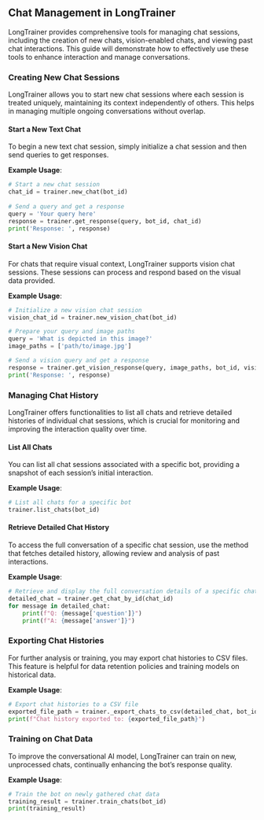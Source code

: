 
## Chat Management in LongTrainer

LongTrainer provides comprehensive tools for managing chat sessions, including the creation of new chats, vision-enabled chats, and viewing past chat interactions. This guide will demonstrate how to effectively use these tools to enhance interaction and manage conversations.

### Creating New Chat Sessions

LongTrainer allows you to start new chat sessions where each session is treated uniquely, maintaining its context independently of others. This helps in managing multiple ongoing conversations without overlap.

#### Start a New Text Chat

To begin a new text chat session, simply initialize a chat session and then send queries to get responses.

**Example Usage**:

```python
# Start a new chat session
chat_id = trainer.new_chat(bot_id)
        
# Send a query and get a response
query = 'Your query here'
response = trainer.get_response(query, bot_id, chat_id)
print('Response: ', response)
```

#### Start a New Vision Chat

For chats that require visual context, LongTrainer supports vision chat sessions. These sessions can process and respond based on the visual data provided.

**Example Usage**:

```python
# Initialize a new vision chat session
vision_chat_id = trainer.new_vision_chat(bot_id)

# Prepare your query and image paths
query = 'What is depicted in this image?'
image_paths = ['path/to/image.jpg']

# Send a vision query and get a response
response = trainer.get_vision_response(query, image_paths, bot_id, vision_chat_id)
print('Response: ', response)
```

### Managing Chat History

LongTrainer offers functionalities to list all chats and retrieve detailed histories of individual chat sessions, which is crucial for monitoring and improving the interaction quality over time.

#### List All Chats

You can list all chat sessions associated with a specific bot, providing a snapshot of each session’s initial interaction.

**Example Usage**:

```python
# List all chats for a specific bot
trainer.list_chats(bot_id)
```

#### Retrieve Detailed Chat History

To access the full conversation of a specific chat session, use the method that fetches detailed history, allowing review and analysis of past interactions.

**Example Usage**:

```python
# Retrieve and display the full conversation details of a specific chat session
detailed_chat = trainer.get_chat_by_id(chat_id)
for message in detailed_chat:
    print(f"Q: {message['question']}")
    print(f"A: {message['answer']}")
```

### Exporting Chat Histories

For further analysis or training, you may export chat histories to CSV files. This feature is helpful for data retention policies and training models on historical data.

**Example Usage**:

```python
# Export chat histories to a CSV file
exported_file_path = trainer._export_chats_to_csv(detailed_chat, bot_id)
print(f"Chat history exported to: {exported_file_path}")
```

### Training on Chat Data

To improve the conversational AI model, LongTrainer can train on new, unprocessed chats, continually enhancing the bot’s response quality.

**Example Usage**:

```python
# Train the bot on newly gathered chat data
training_result = trainer.train_chats(bot_id)
print(training_result)
```


